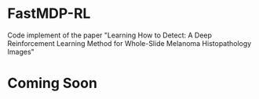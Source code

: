 # FastMDP-RL

Code implement of the paper "Learning How to Detect: A Deep Reinforcement Learning Method for Whole-Slide Melanoma Histopathology Images"

# Coming Soon
